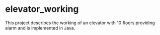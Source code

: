 # elevator_working
This project describes the working of an elevator with 10 floors providing alarm and is implemented in Java.
